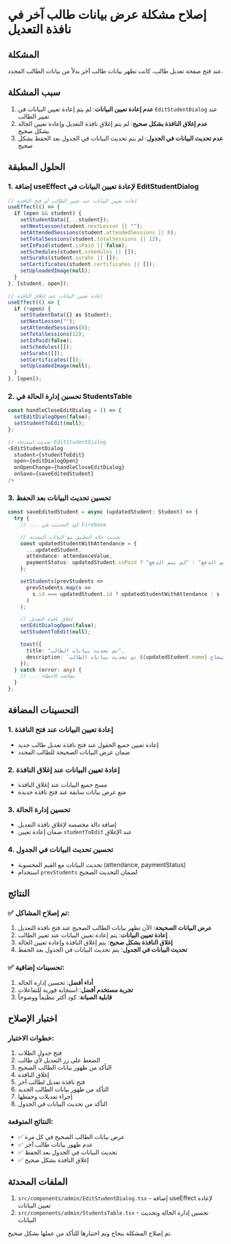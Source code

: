 # إصلاح مشكلة عرض بيانات طالب آخر في نافذة التعديل

## المشكلة
عند فتح صفحة تعديل طالب، كانت تظهر بيانات طالب آخر بدلاً من بيانات الطالب المحدد.

## سبب المشكلة
1. **عدم إعادة تعيين البيانات**: لم يتم إعادة تعيين البيانات في `EditStudentDialog` عند تغيير الطالب
2. **عدم إغلاق النافذة بشكل صحيح**: لم يتم إغلاق نافذة التعديل وإعادة تعيين الحالة بشكل صحيح
3. **عدم تحديث البيانات في الجدول**: لم يتم تحديث البيانات في الجدول بعد الحفظ بشكل صحيح

## الحلول المطبقة

### 1. إضافة useEffect لإعادة تعيين البيانات في EditStudentDialog

```typescript
// إعادة تعيين البيانات عند تغيير الطالب أو فتح النافذة
useEffect(() => {
  if (open && student) {
    setStudentData({...student});
    setNextLesson(student.nextLesson || "");
    setAttendedSessions(student.attendedSessions || 0);
    setTotalSessions(student.totalSessions || 12);
    setIsPaid(student.isPaid || false);
    setSchedules(student.schedules || []);
    setSurahs(student.surahs || []);
    setCertificates(student.certificates || []);
    setUploadedImage(null);
  }
}, [student, open]);

// إعادة تعيين البيانات عند إغلاق النافذة
useEffect(() => {
  if (!open) {
    setStudentData({} as Student);
    setNextLesson("");
    setAttendedSessions(0);
    setTotalSessions(12);
    setIsPaid(false);
    setSchedules([]);
    setSurahs([]);
    setCertificates([]);
    setUploadedImage(null);
  }
}, [open]);
```

### 2. تحسين إدارة الحالة في StudentsTable

```typescript
const handleCloseEditDialog = () => {
  setEditDialogOpen(false);
  setStudentToEdit(null);
};

// تحديث استدعاء EditStudentDialog
<EditStudentDialog
  student={studentToEdit}
  open={editDialogOpen}
  onOpenChange={handleCloseEditDialog}
  onSave={saveEditedStudent}
/>
```

### 3. تحسين تحديث البيانات بعد الحفظ

```typescript
const saveEditedStudent = async (updatedStudent: Student) => {
  try {
    // ... كود التحديث في Firebase

    // تحديث حالة التطبيق مع البيانات المحدثة
    const updatedStudentWithAttendance = {
      ...updatedStudent,
      attendance: attendanceValue,
      paymentStatus: updatedStudent.isPaid ? "تم الدفع" : "لم يتم الدفع"
    };

    setStudents(prevStudents => 
      prevStudents.map(s => 
        s.id === updatedStudent.id ? updatedStudentWithAttendance : s
      )
    );

    // إغلاق نافذة التعديل
    setEditDialogOpen(false);
    setStudentToEdit(null);

    toast({
      title: "تم تحديث بيانات الطالب",
      description: `تم تحديث بيانات الطالب ${updatedStudent.name} بنجاح`,
    });
  } catch (error: any) {
    // ... معالجة الأخطاء
  }
};
```

## التحسينات المضافة

### 1. إعادة تعيين البيانات عند فتح النافذة
- إعادة تعيين جميع الحقول عند فتح نافذة تعديل طالب جديد
- ضمان عرض البيانات الصحيحة للطالب المحدد

### 2. إعادة تعيين البيانات عند إغلاق النافذة
- مسح جميع البيانات عند إغلاق النافذة
- منع عرض بيانات سابقة عند فتح نافذة جديدة

### 3. تحسين إدارة الحالة
- إضافة دالة مخصصة لإغلاق نافذة التعديل
- ضمان إعادة تعيين `studentToEdit` عند الإغلاق

### 4. تحسين تحديث البيانات في الجدول
- تحديث البيانات مع القيم المحسوبة (attendance, paymentStatus)
- استخدام `prevStudents` لضمان التحديث الصحيح

## النتائج

### ✅ تم إصلاح المشاكل:
1. **عرض البيانات الصحيحة**: الآن تظهر بيانات الطالب الصحيح عند فتح نافذة التعديل
2. **إعادة تعيين البيانات**: يتم إعادة تعيين البيانات عند تغيير الطالب
3. **إغلاق النافذة بشكل صحيح**: يتم إغلاق النافذة وإعادة تعيين الحالة
4. **تحديث البيانات في الجدول**: يتم تحديث البيانات في الجدول بعد الحفظ

### ✅ تحسينات إضافية:
1. **أداء أفضل**: تحسين إدارة الحالة
2. **تجربة مستخدم أفضل**: استجابة فورية للتفاعلات
3. **قابلية الصيانة**: كود أكثر تنظيماً ووضوحاً

## اختبار الإصلاح

### خطوات الاختبار:
1. فتح جدول الطلاب
2. الضغط على زر التعديل لأي طالب
3. التأكد من ظهور بيانات الطالب الصحيح
4. إغلاق النافذة
5. فتح نافذة تعديل لطالب آخر
6. التأكد من ظهور بيانات الطالب الجديد
7. إجراء تعديلات وحفظها
8. التأكد من تحديث البيانات في الجدول

### النتائج المتوقعة:
- ✅ عرض بيانات الطالب الصحيح في كل مرة
- ✅ عدم ظهور بيانات طالب آخر
- ✅ تحديث البيانات في الجدول بعد الحفظ
- ✅ إغلاق النافذة بشكل صحيح

## الملفات المحدثة

1. `src/components/admin/EditStudentDialog.tsx` - إضافة useEffect لإعادة تعيين البيانات
2. `src/components/admin/StudentsTable.tsx` - تحسين إدارة الحالة وتحديث البيانات

تم إصلاح المشكلة بنجاح وتم اختبارها للتأكد من عملها بشكل صحيح. 